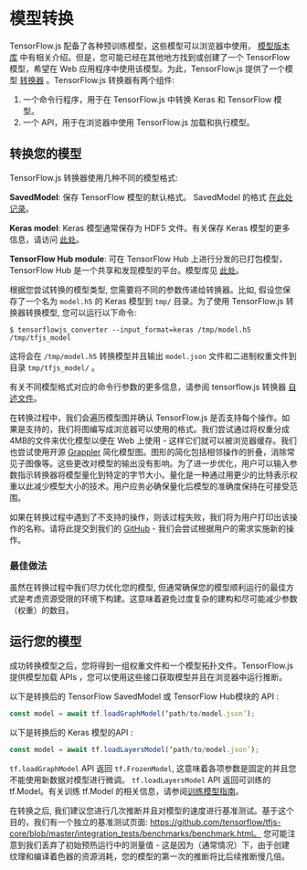 # 模型转换

TensorFlow.js 配备了各种预训练模型，这些模型可以浏览器中使用， [模型版本库](https://github.com/tensorflow/tfjs-models) 中有相关介绍。但是，您可能已经在其他地方找到或创建了一个 TensorFlow 模型，希望在 Web 应用程序中使用该模型。为此，TensorFlow.js 提供了一个模型 [转换器](https://github.com/tensorflow/tfjs-converter) 。TensorFlow.js 转换器有两个组件:

1. 一个命令行程序，用于在 TensorFlow.js 中转换 Keras 和 TensorFlow 模型。
2. 一个 API，用于在浏览器中使用 TensorFlow.js 加载和执行模型。

## 转换您的模型

TensorFlow.js 转换器使用几种不同的模型格式:

**SavedModel**: 保存 TensorFlow 模型的默认格式。 SavedModel 的格式  [在此处记录](https://www.tensorflow.org/guide/saved_model)。

**Keras model**: Keras 模型通常保存为 HDF5 文件。有关保存 Keras 模型的更多信息，请访问 [此处](https://keras.io/getting-started/faq/#savingloading-whole-models-architecture-weights-optimizer-state)。

**TensorFlow Hub module**: 可在 TensorFlow Hub 上进行分发的已打包模型，TensorFlow Hub 是一个共享和发现模型的平台。模型库见 [此处](tfhub.dev)。

根据您尝试转换的模型类型, 您需要将不同的参数传递给转换器。比如, 假设您保存了一个名为 `model.h5` 的 Keras 模型到 `tmp/` 目录。为了使用 TensorFlow.js 转换器转换模型, 您可以运行以下命令:

    $ tensorflowjs_converter --input_format=keras /tmp/model.h5 /tmp/tfjs_model

这将会在 `/tmp/model.h5` 转换模型并且输出 `model.json` 文件和二进制权重文件到目录 `tmp/tfjs_model/` 。

有关不同模型格式对应的命令行参数的更多信息，请参阅 tensorflow.js 转换器 [自述文件](https://github.com/tensorflow/tfjs-converter)。

在转换过程中，我们会遍历模型图并确认 TensorFlow.js 是否支持每个操作。如果是支持的，我们将图编写成浏览器可以使用的格式。我们尝试通过将权重分成4MB的文件来优化模型以便在 Web 上使用 - 这样它们就可以被浏览器缓存。我们也尝试使用开源 [Grappler](https://github.com/tensorflow/tensorflow/tree/master/tensorflow/core/grappler) 简化模型图。图形的简化包括相邻操作的折叠，消除常见子图像等。这些更改对模型的输出没有影响。为了进一步优化，用户可以输入参数指示转换器将模型量化到特定的字节大小。量化是一种通过用更少的比特表示权重以此减少模型大小的技术。用户应务必确保量化后模型的准确度保持在可接受范围。

如果在转换过程中遇到了不支持的操作，则该过程失败，我们将为用户打印出该操作的名称。请将此提交到我们的 [GitHub](https://github.com/tensorflow/tfjs/issues)  - 我们会尝试根据用户的需求实施新的操作。

### 最佳做法

虽然在转换过程中我们尽力优化您的模型, 但通常确保您的模型顺利运行的最佳方式是考虑资源受限的环境下构建。这意味着避免过度复杂的建构和尽可能减少参数（权重）的数目。

## 运行您的模型

成功转换模型之后，您将得到一组权重文件和一个模型拓扑文件。TensorFlow.js 提供模型加载 APIs ，您可以使用这些接口获取模型并且在浏览器中运行推断。

以下是转换后的 TensorFlow SavedModel 或 TensorFlow Hub模块的 API :

```js
const model = await tf.loadGraphModel(‘path/to/model.json’);
```

以下是转换后的 Keras 模型的API :

```js
const model = await tf.loadLayersModel(‘path/to/model.json’);
```

`tf.loadGraphModel` API 返回 `tf.FrozenModel`, 这意味着各项参数是固定的并且您不能使用新数据对模型进行微调。 `tf.loadLayersModel` API 返回可训练的 tf.Model。有关训练 tf.Model 的相关信息，请参阅[训练模型指南](train_models.md)。

在转换之后, 我们建议您进行几次推断并且对模型的速度进行基准测试。基于这个目的，我们有一个独立的基准测试页面: https://github.com/tensorflow/tfjs-core/blob/master/integration_tests/benchmarks/benchmark.html。 您可能注意到我们丢弃了初始预热运行中的测量值 - 这是因为（通常情况）下，由于创建纹理和编译着色器的资源消耗，您的模型的第一次的推断将比后续推断慢几倍。



